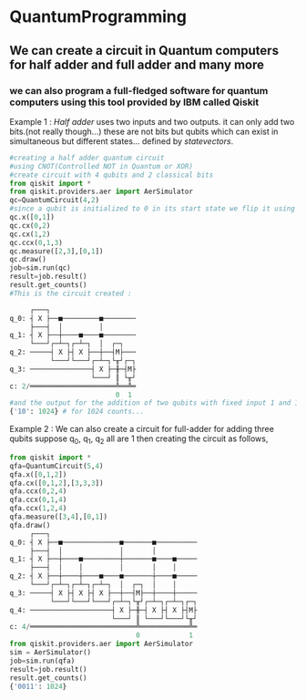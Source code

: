 # QuantumProgramming
## We can create a circuit in Quantum computers for half adder and full adder and many more
### we can also program a full-fledged software for quantum computers using this tool provided by IBM called Qiskit

Example 1 : *Half adder* uses two inputs and two outputs. it can only add two bits.(not really though...)
these are not bits but qubits
which can exist in simultaneous but different states... defined by *statevectors*.

```PYthon
#creating a half adder quantum circuit
#using CNOT(Controlled NOT in Quantum or XOR)
#create circuit with 4 qubits and 2 classical bits
from qiskit import *
from qiskit.providers.aer import AerSimulator
qc=QuantumCircuit(4,2)
#since a qubit is initialized to 0 in its start state we flip it using .x() which is a quantum NOT gate
qc.x([0,1])
qc.cx(0,2)
qc.cx(1,2)
qc.ccx(0,1,3)
qc.measure([2,3],[0,1])
qc.draw()
job=sim.run(qc)
result=job.result()
result.get_counts()
#This is the circuit created : 

     ┌───┐                     
q_0: ┤ X ├──■─────────■────────
     ├───┤  │         │        
q_1: ┤ X ├──┼────■────■────────
     └───┘┌─┴─┐┌─┴─┐  │  ┌─┐   
q_2: ─────┤ X ├┤ X ├──┼──┤M├───
          └───┘└───┘┌─┴─┐└╥┘┌─┐
q_3: ───────────────┤ X ├─╫─┤M├
                    └───┘ ║ └╥┘
c: 2/═════════════════════╩══╩═
                          0  1 
#and the output for the addition of two qubits with fixed input 1 and 1 is :
{'10': 1024} # for 1024 counts...
```
Example 2 : We can also create a circuit for full-adder for adding three qubits
suppose q<sub>0</sub>, q<sub>1</sub>, q<sub>2</sub> all are 1
then creating the circuit as follows, 

```python
from qiskit import *
qfa=QuantumCircuit(5,4)
qfa.x([0,1,2])
qfa.cx([0,1,2],[3,3,3])
qfa.ccx(0,2,4)
qfa.ccx(0,1,4)
qfa.ccx(1,2,4)
qfa.measure([3,4],[0,1])
qfa.draw()
     ┌───┐                                    
q_0: ┤ X ├──■──────────────■───────■──────────
     ├───┤  │              │       │          
q_1: ┤ X ├──┼────■─────────┼───────■────■─────
     ├───┤  │    │         │       │    │     
q_2: ┤ X ├──┼────┼────■────■───────┼────■─────
     └───┘┌─┴─┐┌─┴─┐┌─┴─┐  │  ┌─┐  │    │     
q_3: ─────┤ X ├┤ X ├┤ X ├──┼──┤M├──┼────┼─────
          └───┘└───┘└───┘┌─┴─┐└╥┘┌─┴─┐┌─┴─┐┌─┐
q_4: ────────────────────┤ X ├─╫─┤ X ├┤ X ├┤M├
                         └───┘ ║ └───┘└───┘└╥┘
c: 4/══════════════════════════╩════════════╩═
                               0            1 
from qiskit.providers.aer import AerSimulator
sim = AerSimulator()
job=sim.run(qfa)
result=job.result()
result.get_counts()
{'0011': 1024}
```
